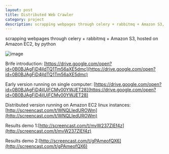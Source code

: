 ```yaml
---
layout: post
title: Distributed Web Crawler
category: project
description: scrapping webpages through celery + rabbitmq + Amazon S3, hosted on Amazon EC2, by python
---
```


scrapping webpages through celery + rabbitmq + Amazon S3, hosted on Amazon EC2, by python

 ![image](../images/project/wenCrawler.png)
 
Brife introduction: [https://drive.google.com/open?id=0B0BJAgFiD4jIdTQ1Tm56aXE5dmc](https://drive.google.com/open?id=0B0BJAgFiD4jIdTQ1Tm56aXE5dmc)
 
 Early version running on single computer: [https://drive.google.com/open?id=0B0BJAgFiD4jIUjFCMy00YWJET28](https://drive.google.com/open?id=0B0BJAgFiD4jIUjFCMy00YWJET28)
 
 Distributed version running on Amazon EC2 linux instances:[http://screencast.com/t/WNQLIedUROWm](http://screencast.com/t/WNQLIedUROWm)
 
 Results demo 1:[http://screencast.com/t/mvW237ZlEf4z](http://screencast.com/t/mvW237ZlEf4z)
 
 Results demo 2:[http://screencast.com/t/gPAmeofQX6](http://screencast.com/t/gPAmeofQX6)
 
 
